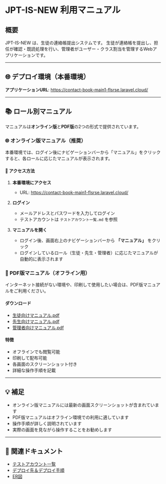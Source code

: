 # JPT-IS-NEW 利用マニュアル

## 概要
JPT-IS-NEW は、生徒の連絡帳提出システムです。
生徒が連絡帳を提出し、担任が確認・既読処理を行い、管理者がユーザー・クラス割当を管理するWebアプリケーションです。

---

## 🌐 デプロイ環境（本番環境）

**アプリケーションURL**: https://contact-book-main1-flsrse.laravel.cloud/

---
## 📚 ロール別マニュアル

マニュアルは**オンライン版**と**PDF版**の2つの形式で提供されています。

### 🌐 オンライン版マニュアル（推奨）

本番環境では、ログイン後にナビゲーションバーから「マニュアル」をクリックすると、各ロールに応じたマニュアルが表示されます。

#### 📖 アクセス方法
1. **本番環境にアクセス**
   - URL: https://contact-book-main1-flsrse.laravel.cloud/

2. **ログイン**
   - メールアドレスとパスワードを入力してログイン
   - テストアカウントは `テストアカウント一覧.md` を参照

3. **マニュアルを開く**
   - ログイン後、画面右上のナビゲーションバーから **「マニュアル」** をクリック
   - ログインしているロール（生徒・先生・管理者）に応じたマニュアルが自動的に表示されます


### 📄 PDF版マニュアル（オフライン用）

インターネット接続がない環境や、印刷して使用したい場合は、PDF版マニュアルをご利用ください。

#### ダウンロード

- [生徒向けマニュアル.pdf](./生徒向けマニュアル.pdf)
- [先生向けマニュアル.pdf](./先生向けマニュアル.pdf)
- [管理者向けマニュアル.pdf](./管理者向けマニュアル.pdf)

#### 特徴
- オフラインでも閲覧可能
- 印刷して配布可能
- 各画面のスクリーンショット付き
- 詳細な操作手順を記載

---

## 💡 補足

- オンライン版マニュアルには最新の画面スクリーンショットが含まれています
- PDF版マニュアルはオフライン環境での利用に適しています
- 操作手順が詳しく説明されています
- 実際の画面を見ながら操作することをお勧めします

---

## 📝 関連ドキュメント

- [テストアカウント一覧](./テストアカウント一覧.md)
- [デプロイ先＆デプロイ手順](./デプロイ先＆デプロイ手順.md)
- [ER図](./er_diagram.md)
